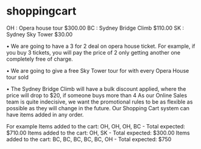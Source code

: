 # shoppingcart

OH : Opera house tour $300.00
BC : Sydney Bridge Climb $110.00
SK : Sydney Sky Tower $30.00

• We are going to have a 3 for 2 deal on opera house ticket. For example, if
you buy 3 tickets, you will pay the price of 2 only getting another one
completely free of charge.

• We are going to give a free Sky Tower tour for with every Opera House tour
sold

• The Sydney Bridge Climb will have a bulk discount applied, where the price
will drop to $20, if someone buys more than 4
As our Online Sales team is quite indecisive, we want the promotional rules to
be as flexible as possible as they will change in the future.
Our Shopping Cart system can have items added in any order.


For example
Items added to the cart:
OH, OH, OH, BC - Total expected: $710.00
Items added to the cart:
OH, SK - Total expected: $300.00
Items added to the cart:
BC, BC, BC, BC, BC, OH - Total expected: $750
